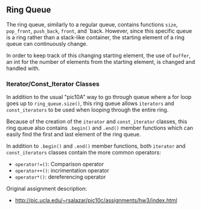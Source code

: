 ## Ring Queue

The ring queue, similarly to a regular queue, contains functions `size`, `pop_front`, `push_back`, `front`, and `back. However, since
this specific queue is a ring rather than a stack-like container, the starting element of a ring queue can continuously change. 

In order to keep track of this changing starting element, the use of `buffer`, an int for the number of elements from the starting element, 
is changed and handled with. 

### Iterator/Const_Iterator Classes

In addition to the usual "pic10A" way to go through queue where a for loop goes up to `ring_queue.size()`, this ring queue allows 
`iterators` and `const_iterators` to be used when looping through the entire ring. 

Because of the creation of the `iterator` and `const_iterator` classes, this ring queue also contains `.begin()` and `.end()` member functions
which can easily find the first and last element of the ring queue. 

In addition to `.begin()` and `.end()` member functions, both `iterator` and `const_iterators` classes contain the more common operators:

- `operator!=()`: Comparison operator
- `operator++()`: incrimentation operator
- `operator*()`: dereferencing operator


Original assignment description:
- http://pic.ucla.edu/~rsalazar/pic10c/assignments/hw3/index.html
